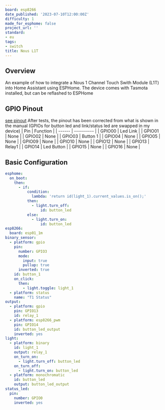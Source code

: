 ```yaml
---
board: esp8266
date_published: '2023-07-10T12:00:00Z'
difficulty: 1
made_for_esphome: false
project_url: ''
standard:
- eu
tags:
- switch
title: Nous L1T
---
```


## Overview

An example of how to integrate a Nous 1 Channel Touch Swith Module (L1T) into Home Assistant
using ESPHome.
The device comes with Tasmota installed, but can be reflashed to ESPHome

## GPIO Pinout

[see pinout](https://nous.technology/product/l1t.html?show=manual)
After tests, the pinout has been corrected from what is shown in the manual (GPIOs for button led and link/status led are swapped in my device)
| Pin    | Function   |
| ------ | ---------- |
| GPIO00 | Led Link   |
| GPIO01 | None       |
| GPIO02 | None       |
| GPIO03 | Button 1   |
| GPIO04 | None       |
| GPIO05 | None       |
| GPIO09 | None       |
| GPIO10 | None       |
| GPIO12 | None       |
| GPIO13 | Relay1     |
| GPIO14 | Led Button |
| GPIO15 | None       |
| GPIO16 | None       |

## Basic Configuration

``` yaml
esphome:
  on_boot:
    then:
      - if:
          condition:
            lambda: 'return id(light_1).current_values.is_on();'
          then:
            - light.turn_off:
                id: button_led
          else:
            - light.turn_on:
                id: button_led
esp8266:
  board: esp01_1m
binary_sensor:
  - platform: gpio
    pin:
      number: GPIO3
      mode:
        input: true
        pullup: true
      inverted: true
    id: button_1
    on_click:
      then:
        - light.toggle: light_1
  - platform: status
    name: "T1 Status"
output:
  - platform: gpio
    pin: GPIO13
    id: relay_1
  - platform: esp8266_pwm
    pin: GPIO14
    id: button_led_output
    inverted: yes
light:
  - platform: binary
    id: light_1
    output: relay_1
    on_turn_on:
      - light.turn_off: button_led
    on_turn_off:
      - light.turn_on: button_led
  - platform: monochromatic
    id: button_led
    output: button_led_output
status_led:
  pin:
    number: GPIO0
    inverted: yes
```